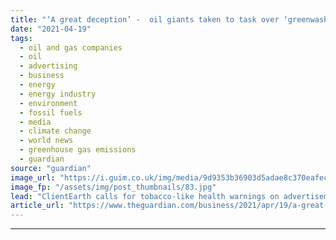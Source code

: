 ```yaml
---
title: "‘A great deception’ -  oil giants taken to task over ‘greenwash’ ads"
date: "2021-04-19"
tags: 
  - oil and gas companies
  - oil
  - advertising
  - business
  - energy
  - energy industry
  - environment
  - fossil fuels
  - media
  - climate change
  - world news
  - greenhouse gas emissions
  - guardian
source: "guardian"
image_url: "https://i.guim.co.uk/img/media/9d9353b36903d5adae8c370eafec405160e45dff/0_0_5500_3301/master/5500.jpg?width=460&quality=85&auto=format&fit=max&s=474e80d0bc8dc3b5d7ed5da555db4695"
image_fp: "/assets/img/post_thumbnails/83.jpg"
lead: "ClientEarth calls for tobacco-like health warnings on advertisements from fossil fuel firmsSome of the world’s biggest fossil fuel companies have used advertising to “greenwash” their ongoing contribution to the climate crisis, according to files pub..."
article_url: "https://www.theguardian.com/business/2021/apr/19/a-great-deception-oil-giants-taken-to-task-over-greenwash-ads"
---
```


---
